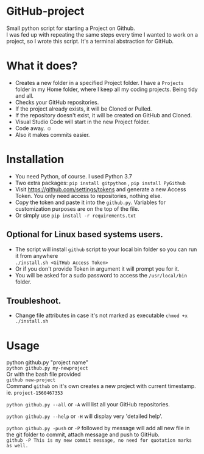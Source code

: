 # GitHub-project

Small python script for starting a Project on Github.  
I was fed up with repeating the same steps every time I wanted to work on a project, so I wrote this script.
It's a terminal abstraction for GitHub.

# What it does?

 - Creates a new folder in a specified Project folder. I have a `Projects` folder in my Home folder, where I keep all my coding projects. Being tidy and all.  
 - Checks your GitHub repositories.
 - If the project already exists, it will be Cloned or Pulled.
 - If the repository doesn't exist, it will be created on GitHub and Cloned.
 - Visual Studio Code will start in the new Project folder.
 - Code away. :relaxed:
 - Also it makes commits easier.
 
 # Installation
 
 - You need Python, of course. I used Python 3.7
 - Two extra packages: `pip install gitpython` , `pip install PyGithub`
 - Visit https://github.com/settings/tokens and generate a new Access Token. You only need access to repositories, nothing else.  
 - Copy the token and paste it into the `github.py`. Variables for customization purposes are on the top of the file.  
 - Or simply use `pip install -r requirements.txt`
 
 ## Optional for Linux based systems users.
 
  - The script will install `github` script to your local bin folder so you can run it from anywhere  
  `./install.sh <GiTHub Access Token>`
  - Or if you don't provide Token in argument it will prompt you for it.
  - You will be asked for a sudo password to access the `/usr/local/bin` folder.
  
  ## Troubleshoot. 
  - Change file attributes in case it's not marked as executable `chmod +x ./install.sh`
  

# Usage

python github.py "project name"  
`python github.py my-newproject`    
Or with the bash file provided  
`github new-project`  
Command `github` on it's own creates a new project with current timestamp. ie. `project-1560467353`  

`python github.py --all` or `-A` will list all your GitHub repositories.  

`python github.py --help` or `-H` will display very 'detailed help'.  

`python github.py -push` or `-P` followed by message will add all new file in the git folder to commit, attach message and push to GitHub.  
`github -P This is my new commit message, no need for quotation marks as well.`



